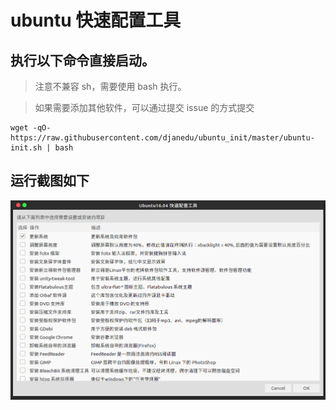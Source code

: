 # ubuntu 快速配置工具

##  执行以下命令直接启动。

>注意不兼容 sh，需要使用 bash 执行。

> 如果需要添加其他软件，可以通过提交 issue 的方式提交


    wget -qO- https://raw.githubusercontent.com/djanedu/ubuntu_init/master/ubuntu-init.sh | bash

## 运行截图如下



![截图](screenshort.png "截图")



